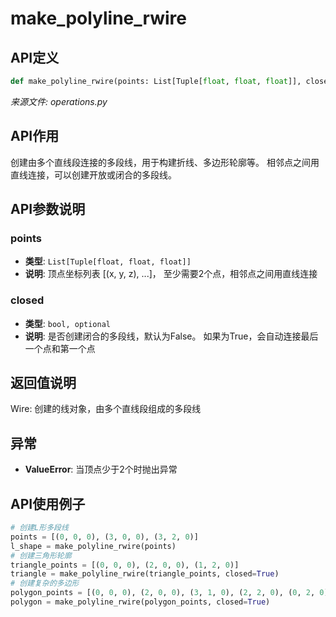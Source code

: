 # make_polyline_rwire

## API定义

```python
def make_polyline_rwire(points: List[Tuple[float, float, float]], closed: bool = False) -> Wire
```

*来源文件: operations.py*

## API作用

创建由多个直线段连接的多段线，用于构建折线、多边形轮廓等。
相邻点之间用直线连接，可以创建开放或闭合的多段线。

## API参数说明

### points

- **类型**: `List[Tuple[float, float, float]]`
- **说明**: 顶点坐标列表 [(x, y, z), ...]， 至少需要2个点，相邻点之间用直线连接

### closed

- **类型**: `bool, optional`
- **说明**: 是否创建闭合的多段线，默认为False。 如果为True，会自动连接最后一个点和第一个点

## 返回值说明

Wire: 创建的线对象，由多个直线段组成的多段线

## 异常

- **ValueError**: 当顶点少于2个时抛出异常

## API使用例子

```python
# 创建L形多段线
points = [(0, 0, 0), (3, 0, 0), (3, 2, 0)]
l_shape = make_polyline_rwire(points)
# 创建三角形轮廓
triangle_points = [(0, 0, 0), (2, 0, 0), (1, 2, 0)]
triangle = make_polyline_rwire(triangle_points, closed=True)
# 创建复杂的多边形
polygon_points = [(0, 0, 0), (2, 0, 0), (3, 1, 0), (2, 2, 0), (0, 2, 0)]
polygon = make_polyline_rwire(polygon_points, closed=True)
```

